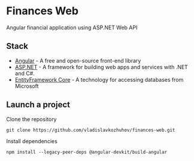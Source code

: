 # Finances Web

Angular financial application using ASP.NET Web API

## Stack
- [Angular](https://angular.io/Angular/) - A free and open-source front-end library
- [ASP.NET](https://learn.microsoft.com/en-us/aspnet/core) - A framework for building web apps and services with .NET and C#.
- [EntityFramework Core](https://learn.microsoft.com/ru-ru/ef/core/) - A technology for accessing databases from Microsoft

## Launch a project

Clone the repository

```
git clone https://github.com/vladislavkozhuhov/finances-web.git
```

Install dependencies

```
npm install --legacy-peer-deps @angular-devkit/build-angular
```
